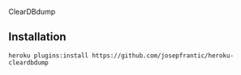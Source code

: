 ClearDBdump

## Installation
```
heroku plugins:install https://github.com/josepfrantic/heroku-cleardbdump
```

